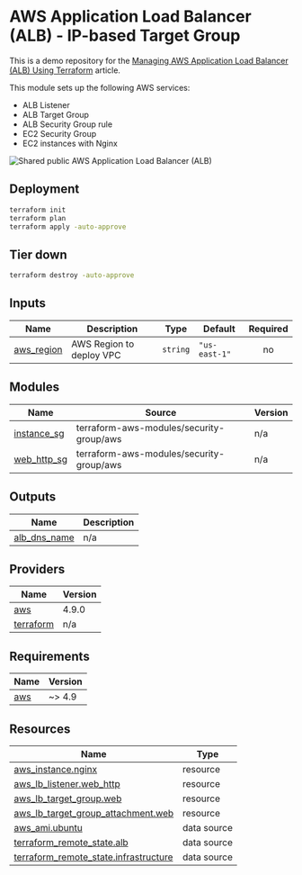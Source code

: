 <!-- BEGIN_TF_DOCS -->

# AWS Application Load Balancer (ALB) - IP-based Target Group

This is a demo repository for the [Managing AWS Application Load Balancer (ALB) Using Terraform](https://hands-on.cloud/managing-aws-application-load-balancer-alb-using-terraform/) article.

This module sets up the following AWS services:

* ALB Listener
* ALB Target Group
* ALB Security Group rule
* EC2 Security Group
* EC2 instances with Nginx

![Shared public AWS Application Load Balancer (ALB)](https://hands-on.cloud/wp-content/uploads/2022/04/Managing-AWS-Application-Load-Balancer-ALB-Using-Terraform-IP-Target-Group-2048x1670.png)

## Deployment

```sh
terraform init
terraform plan
terraform apply -auto-approve
```

## Tier down

```sh
terraform destroy -auto-approve
```
## Inputs

| Name | Description | Type | Default | Required |
|------|-------------|------|---------|:--------:|
| <a name="input_aws_region"></a> [aws\_region](#input\_aws\_region) | AWS Region to deploy VPC | `string` | `"us-east-1"` | no |
## Modules

| Name | Source | Version |
|------|--------|---------|
| <a name="module_instance_sg"></a> [instance\_sg](#module\_instance\_sg) | terraform-aws-modules/security-group/aws | n/a |
| <a name="module_web_http_sg"></a> [web\_http\_sg](#module\_web\_http\_sg) | terraform-aws-modules/security-group/aws | n/a |
## Outputs

| Name | Description |
|------|-------------|
| <a name="output_alb_dns_name"></a> [alb\_dns\_name](#output\_alb\_dns\_name) | n/a |
## Providers

| Name | Version |
|------|---------|
| <a name="provider_aws"></a> [aws](#provider\_aws) | 4.9.0 |
| <a name="provider_terraform"></a> [terraform](#provider\_terraform) | n/a |
## Requirements

| Name | Version |
|------|---------|
| <a name="requirement_aws"></a> [aws](#requirement\_aws) | ~> 4.9 |
## Resources

| Name | Type |
|------|------|
| [aws_instance.nginx](https://registry.terraform.io/providers/hashicorp/aws/latest/docs/resources/instance) | resource |
| [aws_lb_listener.web_http](https://registry.terraform.io/providers/hashicorp/aws/latest/docs/resources/lb_listener) | resource |
| [aws_lb_target_group.web](https://registry.terraform.io/providers/hashicorp/aws/latest/docs/resources/lb_target_group) | resource |
| [aws_lb_target_group_attachment.web](https://registry.terraform.io/providers/hashicorp/aws/latest/docs/resources/lb_target_group_attachment) | resource |
| [aws_ami.ubuntu](https://registry.terraform.io/providers/hashicorp/aws/latest/docs/data-sources/ami) | data source |
| [terraform_remote_state.alb](https://registry.terraform.io/providers/hashicorp/terraform/latest/docs/data-sources/remote_state) | data source |
| [terraform_remote_state.infrastructure](https://registry.terraform.io/providers/hashicorp/terraform/latest/docs/data-sources/remote_state) | data source |

<!-- END_TF_DOCS -->
